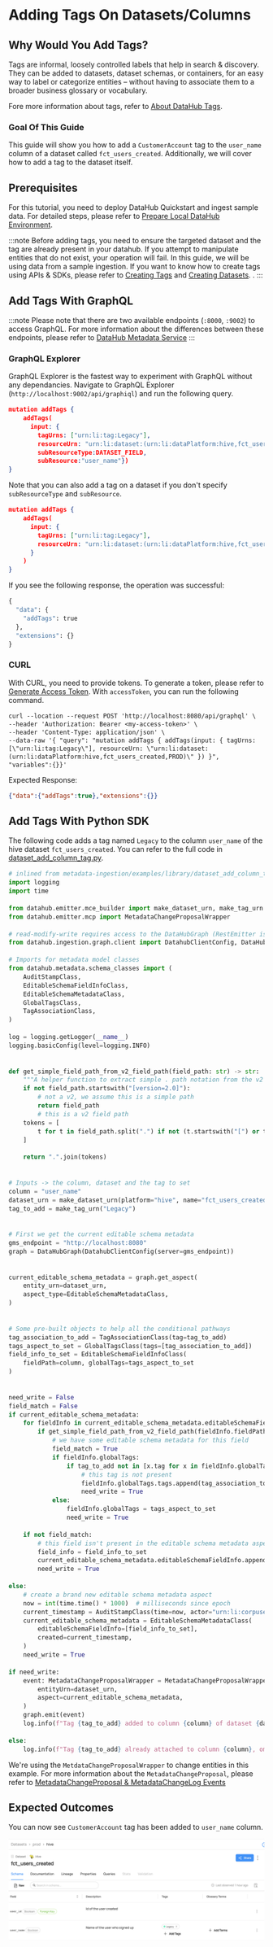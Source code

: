 # Adding Tags On Datasets/Columns

## Why Would You Add Tags? 
Tags are informal, loosely controlled labels that help in search & discovery. They can be added to datasets, dataset schemas, or containers, for an easy way to label or categorize entities – without having to associate them to a broader business glossary or vocabulary.

Fore more information about tags, refer to [About DataHub Tags](/docs/tags.md).

### Goal Of This Guide
This guide will show you how to add a `CustomerAccount` tag to the `user_name` column of a dataset called `fct_users_created`.
Additionally, we will cover how to add a tag to the dataset itself.

## Prerequisites
For this tutorial, you need to deploy DataHub Quickstart and ingest sample data. 
For detailed steps, please refer to [Prepare Local DataHub Environment](/docs/tools/tutorials/references/prepare-datahub.md).

:::note
Before adding tags, you need to ensure the targeted dataset and the tag are already present in your datahub. 
If you attempt to manipulate entities that do not exist, your operation will fail. 
In this guide, we will be using data from a sample ingestion. 
If you want to know how to create tags using APIs & SDKs, please refer to [Creating Tags](/docs/tools/tutorials/creating-tags.md) and [Creating Datasets](/docs/tools/tutorials/creating-datasets.md).
.
:::


## Add Tags With GraphQL

:::note
Please note that there are two available endpoints (`:8000`, `:9002`) to access GraphQL.
For more information about the differences between these endpoints, please refer to [DataHub Metadata Service](../../../metadata-service/README.md#graphql-api)
:::
### GraphQL Explorer
GraphQL Explorer is the fastest way to experiment with GraphQL without any dependancies. 
Navigate to GraphQL Explorer (`http://localhost:9002/api/graphiql`) and run the following query.

```json
mutation addTags {
    addTags(
      input: { 
        tagUrns: ["urn:li:tag:Legacy"], 
        resourceUrn: "urn:li:dataset:(urn:li:dataPlatform:hive,fct_users_created,PROD)",
        subResourceType:DATASET_FIELD,
        subResource:"user_name"})
}
```

Note that you can also add a tag on a dataset if you don't specify `subResourceType` and `subResource`. 
```json
mutation addTags {
    addTags(
      input: { 
        tagUrns: ["urn:li:tag:Legacy"], 
        resourceUrn: "urn:li:dataset:(urn:li:dataPlatform:hive,fct_users_created,PROD)",
      }
    )
}
```


If you see the following response, the operation was successful:
```python
{
  "data": {
    "addTags": true
  },
  "extensions": {}
}
```


### CURL

With CURL, you need to provide tokens. To generate a token, please refer to [Generate Access Token](/docs/tools/tutorials/references/generate-access-token.md). 
With `accessToken`, you can run the following command.

```shell
curl --location --request POST 'http://localhost:8080/api/graphql' \
--header 'Authorization: Bearer <my-access-token>' \
--header 'Content-Type: application/json' \
--data-raw '{ "query": "mutation addTags { addTags(input: { tagUrns: [\"urn:li:tag:Legacy\"], resourceUrn: \"urn:li:dataset:(urn:li:dataPlatform:hive,fct_users_created,PROD)\" }) }", "variables":{}}'
```
Expected Response:
```json
{"data":{"addTags":true},"extensions":{}}
```


## Add Tags With Python SDK

The following code adds a tag named `Legacy` to the column `user_name` of the hive dataset `fct_users_created`.
You can refer to the full code in [dataset_add_column_tag.py](https://github.com/datahub-project/datahub/blob/master/metadata-ingestion/examples/library/dataset_add_column_tag.py).
```python
# inlined from metadata-ingestion/examples/library/dataset_add_column_tag.py
import logging
import time

from datahub.emitter.mce_builder import make_dataset_urn, make_tag_urn
from datahub.emitter.mcp import MetadataChangeProposalWrapper

# read-modify-write requires access to the DataHubGraph (RestEmitter is not enough)
from datahub.ingestion.graph.client import DatahubClientConfig, DataHubGraph

# Imports for metadata model classes
from datahub.metadata.schema_classes import (
    AuditStampClass,
    EditableSchemaFieldInfoClass,
    EditableSchemaMetadataClass,
    GlobalTagsClass,
    TagAssociationClass,
)

log = logging.getLogger(__name__)
logging.basicConfig(level=logging.INFO)


def get_simple_field_path_from_v2_field_path(field_path: str) -> str:
    """A helper function to extract simple . path notation from the v2 field path"""
    if not field_path.startswith("[version=2.0]"):
        # not a v2, we assume this is a simple path
        return field_path
        # this is a v2 field path
    tokens = [
        t for t in field_path.split(".") if not (t.startswith("[") or t.endswith("]"))
    ]

    return ".".join(tokens)


# Inputs -> the column, dataset and the tag to set
column = "user_name"
dataset_urn = make_dataset_urn(platform="hive", name="fct_users_created", env="PROD")
tag_to_add = make_tag_urn("Legacy")


# First we get the current editable schema metadata
gms_endpoint = "http://localhost:8080"
graph = DataHubGraph(DatahubClientConfig(server=gms_endpoint))


current_editable_schema_metadata = graph.get_aspect(
    entity_urn=dataset_urn,
    aspect_type=EditableSchemaMetadataClass,
)


# Some pre-built objects to help all the conditional pathways
tag_association_to_add = TagAssociationClass(tag=tag_to_add)
tags_aspect_to_set = GlobalTagsClass(tags=[tag_association_to_add])
field_info_to_set = EditableSchemaFieldInfoClass(
    fieldPath=column, globalTags=tags_aspect_to_set
)


need_write = False
field_match = False
if current_editable_schema_metadata:
    for fieldInfo in current_editable_schema_metadata.editableSchemaFieldInfo:
        if get_simple_field_path_from_v2_field_path(fieldInfo.fieldPath) == column:
            # we have some editable schema metadata for this field
            field_match = True
            if fieldInfo.globalTags:
                if tag_to_add not in [x.tag for x in fieldInfo.globalTags.tags]:
                    # this tag is not present
                    fieldInfo.globalTags.tags.append(tag_association_to_add)
                    need_write = True
            else:
                fieldInfo.globalTags = tags_aspect_to_set
                need_write = True

    if not field_match:
        # this field isn't present in the editable schema metadata aspect, add it
        field_info = field_info_to_set
        current_editable_schema_metadata.editableSchemaFieldInfo.append(field_info)
        need_write = True

else:
    # create a brand new editable schema metadata aspect
    now = int(time.time() * 1000)  # milliseconds since epoch
    current_timestamp = AuditStampClass(time=now, actor="urn:li:corpuser:ingestion")
    current_editable_schema_metadata = EditableSchemaMetadataClass(
        editableSchemaFieldInfo=[field_info_to_set],
        created=current_timestamp,
    )
    need_write = True

if need_write:
    event: MetadataChangeProposalWrapper = MetadataChangeProposalWrapper(
        entityUrn=dataset_urn,
        aspect=current_editable_schema_metadata,
    )
    graph.emit(event)
    log.info(f"Tag {tag_to_add} added to column {column} of dataset {dataset_urn}")

else:
    log.info(f"Tag {tag_to_add} already attached to column {column}, omitting write")
```

We're using the `MetdataChangeProposalWrapper` to change entities in this example.
For more information about the `MetadataChangeProposal`, please refer to [MetadataChangeProposal & MetadataChangeLog Events](/docs/advanced/mcp-mcl.md)


## Expected Outcomes
You can now see `CustomerAccount` tag has been added to `user_name` column. 

![tag-added](../../imgs/tutorials/tag-added.png)

